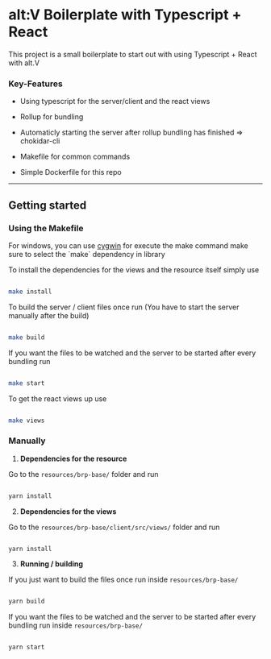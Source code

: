 
# alt:V Boilerplate with Typescript + React

  

This project is a small boilerplate to start out with using Typescript + React with alt.V

  

### Key-Features

  

- Using typescript for the server/client and the react views

- Rollup for bundling

- Automaticly starting the server after rollup bundling has finished => chokidar-cli

- Makefile for common commands

- Simple Dockerfile for this repo

  

---

  

## Getting started

  

### Using the Makefile
For windows, you can use [cygwin]([https://cygwin.com/install.html](https://cygwin.com/install.html)) for execute the make command make sure to select the `make`  dependency in library

To install the dependencies for the views and the resource itself simply use

  

```bash

make install

```

  

To build the server / client files once run (You have to start the server manually after the build)

  

```bash

make build

```

  

If you want the files to be watched and the server to be started after every bundling run

  

```bash

make start

```

  

To get the react views up use

  

```bash

make views

```

  

### Manually

  

1. **Dependencies for the resource**

Go to the `resources/brp-base/` folder and run

  

```bash

yarn install

```

  

2. **Dependencies for the views**

Go to the `resources/brp-base/client/src/views/` folder and run

  

```bash

yarn install

```

  

3. **Running / building**

If you just want to build the files once run inside `resources/brp-base/`

  

```bash

yarn build

```

  

If you want the files to be watched and the server to be started after every bundling run inside `resources/brp-base/`

  

```bash

yarn start

```

